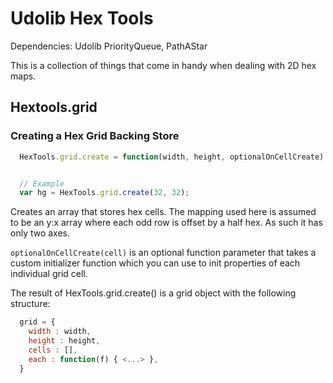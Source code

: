 # Udolib Hex Tools

Dependencies: Udolib PriorityQueue, PathAStar

This is a collection of things that come in handy when dealing with 2D hex maps.

## Hextools.grid

### Creating a Hex Grid Backing Store

```javascript
  HexTools.grid.create = function(width, height, optionalOnCellCreate)


  // Example
  var hg = HexTools.grid.create(32, 32);
```

Creates an array that stores hex cells. The mapping used here is assumed to be
an y:x array where each odd row is offset by a half hex. As such it has only two
axes.

`optionalOnCellCreate(cell)` is an optional function parameter that takes a custom initializer
function which you can use to init properties of each individual grid cell.

The result of HexTools.grid.create() is a grid object with the following structure:

```javascript
  grid = {
    width : width,
    height : height,
    cells : [],
    each : function(f) { <...> },
  }
```


